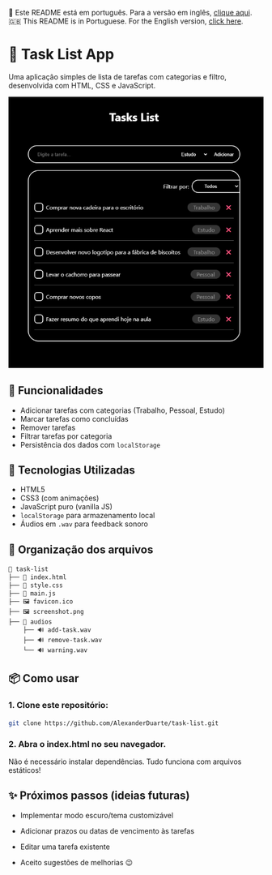 📖 Este README está em português. Para a versão em inglês, [clique aqui](README.en.md).  
🇬🇧 This README is in Portuguese. For the English version, [click here](README.en.md).

# 📝 Task List App

Uma aplicação simples de lista de tarefas com categorias e filtro, desenvolvida com HTML, CSS e JavaScript.

![Preview da interface](screenshot.png)

## 🚀 Funcionalidades
- Adicionar tarefas com categorias (Trabalho, Pessoal, Estudo)
- Marcar tarefas como concluídas
- Remover tarefas
- Filtrar tarefas por categoria
- Persistência dos dados com `localStorage`

  

## 🎯 Tecnologias Utilizadas
- HTML5
- CSS3 (com animações)
- JavaScript puro (vanilla JS)
- `localStorage` para armazenamento local
- Áudios em `.wav` para feedback sonoro

  

## 📁 Organização dos arquivos
```plaintext
📁 task-list
├── 📄 index.html
├── 📄 style.css
├── 📄 main.js
├── 🖼️ favicon.ico
├── 🖼️ screenshot.png
├── 📁 audios
    ├── 🔊 add-task.wav
    ├── 🔊 remove-task.wav
    └── 🔊 warning.wav
  ```


  ## 📦 Como usar

### 1. Clone este repositório:
```bash
git clone https://github.com/AlexanderDuarte/task-list.git
```

### 2. Abra o index.html no seu navegador.

Não é necessário instalar dependências. Tudo funciona com arquivos estáticos!



## ✨ Próximos passos (ideias futuras)

- Implementar modo escuro/tema customizável

- Adicionar prazos ou datas de vencimento às tarefas

- Editar uma tarefa existente

- Aceito sugestões de melhorias 😉
    
